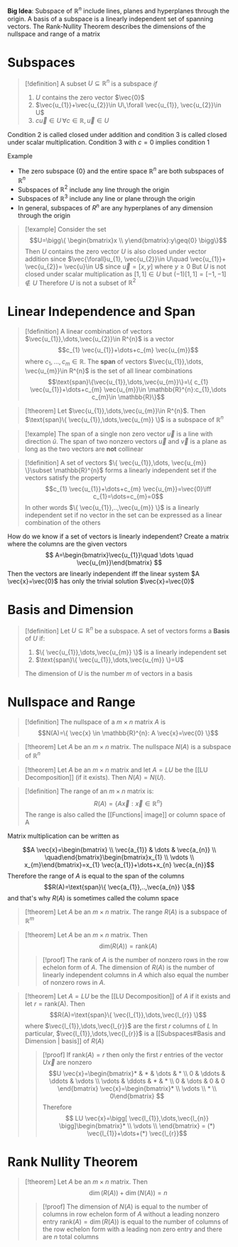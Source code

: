 **Big Idea**: Subspace of $\mathbb{R}^{n}$ include lines, planes and hyperplanes through the origin. A basis of a subspace is a linearly independent set of spanning vectors. The Rank-Nullity Theorem describes the dimensions of the nullspace and range of a matrix

# Subspaces

>[!definition]
>A subset $U\subseteq \mathbb{R}^{n}$ is a subspace *if*
>1. $U$ contains the zero vector $\vec{0}$
>2. $\vec{u_{1}}+\vec{u_{2}}\in U\,\forall \vec{u_{1}}, \vec{u_{2}}\in U$
>3. $c \vec{u}\in U\,\forall c\in \mathbb{R}, \vec{u}\in U$

Condition 2 is called closed under addition and condition 3 is called closed under scalar multiplication. Condition 3 with $c=0$ implies condition 1

 Example 
- The zero subspace $\{ 0 \}$ and the entire space $\mathbb{R}^{n}$ are both subspaces of $\mathbb{R}^{n}$
- Subspaces of $\mathbb{R}^{2}$ include any line through the origin
- Subspaces of $\mathbb{R}^{3}$ include any line or plane through the origin
- In general, subspaces of $R^{n}$ are any hyperplanes of any dimension through the origin
>[!example]
>Consider the set
>$$U=\bigg\{ \begin{bmatrix}x \\ y\end{bmatrix}:y\geq{0} \bigg\}$$
>Then $U$ contains the zero vector
>$U$ is also closed under vector addition since
>$\vec{\forall}u_{1}, \vec{u_{2}}\in U\quad \vec{u_{1}}+ \vec{u_{2}}= \vec{u}\in U$ since $\vec{u}=[x,y]$ where $y\geq{0}$
>But $U$ is not closed under scalar multiplication as $[1,1]\in U$ but $(-1)[1,1]=[-1,-1]\not\in U$
>Therefore $U$ is not a subset of $\mathbb{R}^{2}$

# Linear Independence and Span

>[!definition]
>A linear combination of vectors $\vec{u_{1}},\dots,\vec{u_{2}}\in R^{n}$ is a vector
>$$c_{1} \vec{u_{1}}+\dots+c_{m} \vec{u_{m}}$$
>where $c_{1},\dots,c_{m}\in \mathbb{R}$. The **span** of vectors $\vec{u_{1}},\dots, \vec{u_{m}}\in R^{n}$ is the set of all linear combinations 
>$$\text{span}\{\vec{u_{1}},\dots,\vec{u_{m}}\}=\{ c_{1} \vec{u_{1}}+\dots+c_{m} \vec{u_{m}}\in \mathbb{R}^{n}:c_{1},\dots c_{m}\in \mathbb{R}\}$$

>[!theorem]
>Let $\vec{u_{1}},\dots,\vec{u_{m}}\in R^{n}$. Then $\text{span}\{ \vec{u_{1}},\dots,\vec{u_{m}} \}$ is a subspace of $\mathbb{R}^{n}$

>[!example]
>The span of a single non zero vector $\vec{u}$ is a line with direction $\hat{u}$. The span of two nonzero vectors $\vec{u}$ and $\vec{v}$ is a plane as long as the two vectors are **not** collinear

>[!definition]
>A set of vectors $\{ \vec{u_{1}},\dots, \vec{u_{m}} \}\subset \mathbb{R}^{n}$ forms a linearly independent set if the vectors satisfy the property $$c_{1} \vec{u_{1}}+\dots+c_{m} \vec{u_{m}}=\vec{0}\iff c_{1}=\dots=c_{m}=0$$
>In other words $\{ \vec{u_{1}},..,\vec{u_{m}} \}$ is a linearly independent set if no vector in the set can be expressed as a linear combination of the others

How do we know if a set of vectors is linearly independent? Create a matrix where the columns are the given vectors 
$$
A=\begin{bmatrix}\vec{u_{1}}\quad \dots \quad \vec{u_{m}}\end{bmatrix}
$$
Then the vectors are linearly independent iff the linear system $A \vec{x}=\vec{0}$ has only the trivial solution $\vec{x}=\vec{0}$

# Basis and Dimension

>[!definition]
>Let $U\subseteq \mathbb{R}^{n}$ be a subspace. A set of vectors forms a **Basis** of $U$ if:
>1. $\{ \vec{u_{1}},\dots,\vec{u_{m}} \}$ is a linearly independent set
>2. $\text{span}\{ \vec{u_{1}},\dots,\vec{u_{m}} \}=U$
>
>The dimension of $U$ is the number $m$ of vectors in a basis

# Nullspace and Range

>[!definition]
>The nullspace of a $m\times n$ matrix $A$ is
>$$N(A)=\{ \vec{x} \in \mathbb{R}^{n}: A \vec{x}=\vec{0} \}$$

>[!theorem]
>Let $A$ be an $m\times n$ matrix. The nullspace $N(A)$ is a subspace of $\mathbb{R}^{n}$

>[!theorem]
>Let $A$ be an $m\times n$ matrix and let $A=LU$ be the [[LU Decomposition]] (if it exists). Then $N(A)=N(U)$.

>[!definition]
>The range of an $m\times n$ matrix is:
>$$R(A)=\{ A \vec{x}:\vec{x}\in \mathbb{R}^{n} \}$$
>The range is also called the [[Functions| image]] or column space of A

Matrix multiplication can be written as 

$$A \vec{x}=\begin{bmatrix} \\ \vec{a_{1}} & \dots & \vec{a_{n}} \\ \quad\end{bmatrix}\begin{bmatrix}x_{1} \\ \vdots  \\ x_{m}\end{bmatrix}=x_{1} \vec{a_{1}}+\dots+x_{n} \vec{a_{n}}$$
Therefore the range of $A$ is equal to the span of the columns
$$R(A)=\text{span}\{ \vec{a_{1}},..,\vec{a_{n}} \}$$
and that's why $R(A)$ is sometimes called the column space

>[!theorem]
>Let $A$ be an $m\times n$ matrix. The range $R(A)$ is a subspace of $\mathbb{R}^{m}$

>[!theorem]
>Let $A$ be an $m\times n$ matrix. Then
>$$\text{dim}(R(A))=\text{rank}(A)$$
>>[!proof]
>>The rank of $A$ is the number of nonzero rows in the row echelon form of $A$. The dimension of $R(A)$ is the number of linearly independent columns in $A$ which also equal the number of nonzero rows in $A$.

>[!theorem]
> Let $A=LU$ be the [[LU Decomposition]] of $A$ if it exists and let $r=\text{rank(A)}$. Then 
> $$R(A)=\text{span}\{ \vec{l_{1}},\dots,\vec{l_{r}} \}$$
>where $\vec{l_{1}},\dots,\vec{l_{r}}$ are the first $r$ columns of $L$ In particular, $\vec{l_{1}},\dots,\vec{l_{r}}$ is a [[Subspaces#Basis and Dimension | basis]] of $R(A)$
>>[!proof]
>>If $\text{rank}(A)=r$ then only the first $r$ entries of the vector $U \vec{x}$ are nonzero
>>$$U \vec{x}=\begin{bmatrix}* & * & \dots & * \\ 0 & \ddots  & \ddots & \vdots \\ \vdots & \ddots & * & * \\
0 & \dots & 0 & 0 \end{bmatrix} \vec{x}=\begin{bmatrix}* \\
\vdots \\ * \\
0\end{bmatrix} $$
>>Therefore
>>$$ LU \vec{x}=\bigg[ \vec{l_{1}},\dots,\vec{l_{n}} \bigg]\begin{bmatrix}* \\ \vdots \\ \end{bmatrix} = (*) \vec{l_{1}}+\dots+(*) \vec{l_{r}}$$

# Rank Nullity Theorem

>[!theorem]
>Let $A$ be an $m\times n$ matrix. Then
>$$
>\dim(R(A))+\dim(N(A))=n$$
>>[!proof]
>>The dimension of $N(A)$ is equal to the number of columns in row echelon form of $A$ without a leading nonzero entry
>> $\text{rank}(A)=\dim(R(A))$ is equal to the number of columns of the row echelon form with a leading non zero entry and there are $n$ total columns


